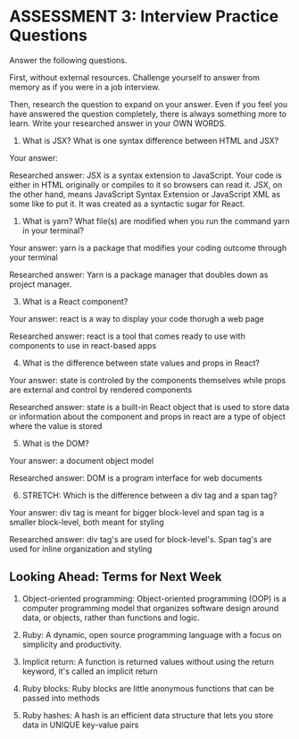 # ASSESSMENT 3: Interview Practice Questions

Answer the following questions.

First, without external resources. Challenge yourself to answer from memory as if you were in a job interview.

Then, research the question to expand on your answer. Even if you feel you have answered the question completely, there is always something more to learn. Write your researched answer in your OWN WORDS.

1. What is JSX? What is one syntax difference between HTML and JSX?

Your answer:

Researched answer: JSX is a syntax extension to JavaScript.
Your code is either in HTML originally or compiles to it so browsers can read it. JSX, on the other hand, means JavaScript Syntax Extension or JavaScript XML as some like to put it. It was created as a syntactic sugar for React.

1. What is yarn? What file(s) are modified when you run the command yarn in your terminal?

Your answer: yarn is a package that modifies your coding outcome through your terminal

Researched answer: Yarn is a package manager that doubles down as project manager.

3. What is a React component?

Your answer: react is a way to display your code thorugh a web page 

Researched answer: react is a tool that comes ready to use with components to use in react-based apps


4. What is the difference between state values and props in React?

Your answer: state is controled by the components themselves while props are external and control by rendered components

Researched answer: state is a built-in React object that is used to store data or information about the component and props in react are a type of object where the value is stored

5. What is the DOM? 

Your answer: a document object model 

Researched answer: DOM is a program interface for web documents

6. STRETCH: Which is the difference between a div tag and a span tag?

Your answer: div tag is meant for bigger block-level and span tag is a smaller block-level, both meant for styling

Researched answer: div tag's are used for block-level's. Span tag's are used for inline organization and styling

## Looking Ahead: Terms for Next Week

1. Object-oriented programming: Object-oriented programming (OOP) is a computer programming model that organizes software design around data, or objects, rather than functions and logic.

2. Ruby: A dynamic, open source programming language with a focus on simplicity and productivity.

3. Implicit return: A function is returned values without using the return keyword, it's called an implicit return

4. Ruby blocks: Ruby blocks are little anonymous functions that can be passed into methods

5. Ruby hashes: A hash is an efficient data structure that lets you store data in UNIQUE key-value pairs